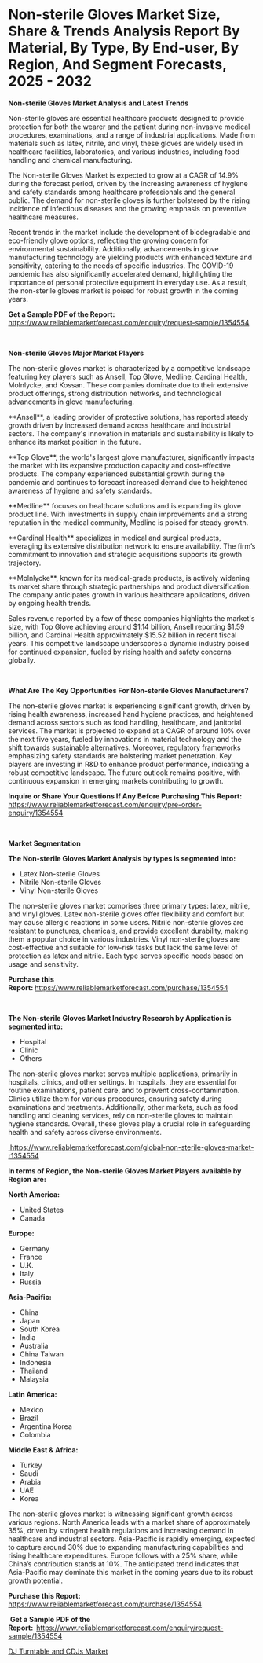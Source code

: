 <p><h1>Non-sterile Gloves Market Size, Share & Trends Analysis Report By Material, By Type, By End-user, By Region, And Segment Forecasts, 2025 - 2032</h1></p><p><strong>Non-sterile Gloves Market Analysis and Latest Trends</strong></p>
<p><p>Non-sterile gloves are essential healthcare products designed to provide protection for both the wearer and the patient during non-invasive medical procedures, examinations, and a range of industrial applications. Made from materials such as latex, nitrile, and vinyl, these gloves are widely used in healthcare facilities, laboratories, and various industries, including food handling and chemical manufacturing.</p><p>The Non-sterile Gloves Market is expected to grow at a CAGR of 14.9% during the forecast period, driven by the increasing awareness of hygiene and safety standards among healthcare professionals and the general public. The demand for non-sterile gloves is further bolstered by the rising incidence of infectious diseases and the growing emphasis on preventive healthcare measures. </p><p>Recent trends in the market include the development of biodegradable and eco-friendly glove options, reflecting the growing concern for environmental sustainability. Additionally, advancements in glove manufacturing technology are yielding products with enhanced texture and sensitivity, catering to the needs of specific industries. The COVID-19 pandemic has also significantly accelerated demand, highlighting the importance of personal protective equipment in everyday use. As a result, the non-sterile gloves market is poised for robust growth in the coming years.</p></p>
<p><strong>Get a Sample PDF of the Report:&nbsp;</strong> <a href="https://www.reliablemarketforecast.com/enquiry/request-sample/1354554?utm_campaign=3197&utm_medium=2&utm_source=Github&utm_content=ia&utm_term=05042025&utm_id=non-sterile-gloves">https://www.reliablemarketforecast.com/enquiry/request-sample/1354554</a></p>
<p>&nbsp;</p>
<p><strong>Non-sterile Gloves Major Market Players</strong></p>
<p><p>The non-sterile gloves market is characterized by a competitive landscape featuring key players such as Ansell, Top Glove, Medline, Cardinal Health, Molnlycke, and Kossan. These companies dominate due to their extensive product offerings, strong distribution networks, and technological advancements in glove manufacturing.</p><p>**Ansell**, a leading provider of protective solutions, has reported steady growth driven by increased demand across healthcare and industrial sectors. The company's innovation in materials and sustainability is likely to enhance its market position in the future.</p><p>**Top Glove**, the world's largest glove manufacturer, significantly impacts the market with its expansive production capacity and cost-effective products. The company experienced substantial growth during the pandemic and continues to forecast increased demand due to heightened awareness of hygiene and safety standards.</p><p>**Medline** focuses on healthcare solutions and is expanding its glove product line. With investments in supply chain improvements and a strong reputation in the medical community, Medline is poised for steady growth.</p><p>**Cardinal Health** specializes in medical and surgical products, leveraging its extensive distribution network to ensure availability. The firm’s commitment to innovation and strategic acquisitions supports its growth trajectory.</p><p>**Molnlycke**, known for its medical-grade products, is actively widening its market share through strategic partnerships and product diversification. The company anticipates growth in various healthcare applications, driven by ongoing health trends.</p><p>Sales revenue reported by a few of these companies highlights the market's size, with Top Glove achieving around $1.14 billion, Ansell reporting $1.59 billion, and Cardinal Health approximately $15.52 billion in recent fiscal years. This competitive landscape underscores a dynamic industry poised for continued expansion, fueled by rising health and safety concerns globally.</p></p>
<p>&nbsp;</p>
<p><strong>What Are The Key Opportunities For Non-sterile Gloves Manufacturers?</strong></p>
<p><p>The non-sterile gloves market is experiencing significant growth, driven by rising health awareness, increased hand hygiene practices, and heightened demand across sectors such as food handling, healthcare, and janitorial services. The market is projected to expand at a CAGR of around 10% over the next five years, fueled by innovations in material technology and the shift towards sustainable alternatives. Moreover, regulatory frameworks emphasizing safety standards are bolstering market penetration. Key players are investing in R&D to enhance product performance, indicating a robust competitive landscape. The future outlook remains positive, with continuous expansion in emerging markets contributing to growth.</p></p>
<p><strong>Inquire or Share Your Questions If Any Before Purchasing This Report:</strong> <a href="https://www.reliablemarketforecast.com/enquiry/pre-order-enquiry/1354554?utm_campaign=3197&utm_medium=2&utm_source=Github&utm_content=ia&utm_term=05042025&utm_id=non-sterile-gloves">https://www.reliablemarketforecast.com/enquiry/pre-order-enquiry/1354554</a></p>
<p>&nbsp;</p>
<p><strong>Market Segmentation</strong></p>
<p><strong>The Non-sterile Gloves Market Analysis by types is segmented into:</strong></p>
<p><ul><li>Latex Non-sterile Gloves</li><li>Nitrile Non-sterile Gloves</li><li>Vinyl Non-sterile Gloves</li></ul></p>
<p><p>The non-sterile gloves market comprises three primary types: latex, nitrile, and vinyl gloves. Latex non-sterile gloves offer flexibility and comfort but may cause allergic reactions in some users. Nitrile non-sterile gloves are resistant to punctures, chemicals, and provide excellent durability, making them a popular choice in various industries. Vinyl non-sterile gloves are cost-effective and suitable for low-risk tasks but lack the same level of protection as latex and nitrile. Each type serves specific needs based on usage and sensitivity.</p></p>
<p><strong>Purchase this Report:&nbsp;</strong><a href="https://www.reliablemarketforecast.com/purchase/1354554?utm_campaign=3197&utm_medium=2&utm_source=Github&utm_content=ia&utm_term=05042025&utm_id=non-sterile-gloves">https://www.reliablemarketforecast.com/purchase/1354554</a></p>
<p>&nbsp;</p>
<p><strong>The Non-sterile Gloves Market Industry Research by Application is segmented into:</strong></p>
<p><ul><li>Hospital</li><li>Clinic</li><li>Others</li></ul></p>
<p><p>The non-sterile gloves market serves multiple applications, primarily in hospitals, clinics, and other settings. In hospitals, they are essential for routine examinations, patient care, and to prevent cross-contamination. Clinics utilize them for various procedures, ensuring safety during examinations and treatments. Additionally, other markets, such as food handling and cleaning services, rely on non-sterile gloves to maintain hygiene standards. Overall, these gloves play a crucial role in safeguarding health and safety across diverse environments.</p></p>
<p><a href="https://www.reliablemarketforecast.com/global-non-sterile-gloves-market-r1354554?utm_campaign=3197&utm_medium=2&utm_source=Github&utm_content=ia&utm_term=05042025&utm_id=non-sterile-gloves">&nbsp;https://www.reliablemarketforecast.com/global-non-sterile-gloves-market-r1354554</a></p>
<p><strong>In terms of Region, the Non-sterile Gloves Market Players available by Region are:</strong></p>
<p>
    <p> <strong> North America: </strong>
        <ul>
            <li>United States</li>
            <li>Canada</li>
        </ul>
        </p> 
    <p> <strong> Europe: </strong>
        <ul>
            <li>Germany</li>
            <li>France</li>
            <li>U.K.</li>
            <li>Italy</li>
            <li>Russia</li>
        </ul>
        </p> 
    <p> <strong> Asia-Pacific: </strong>
        <ul>
            <li>China</li>
            <li>Japan</li>
            <li>South Korea</li>
            <li>India</li>
            <li>Australia</li>
            <li>China Taiwan</li>
            <li>Indonesia</li>
            <li>Thailand</li>
            <li>Malaysia</li>
        </ul>
        </p> 
    <p> <strong> Latin America: </strong>
        <ul>
            <li>Mexico</li>
            <li>Brazil</li>
            <li>Argentina Korea</li>
            <li>Colombia</li>
        </ul>
        </p> 
    <p> <strong> Middle East & Africa: </strong>
        <ul>
            <li>Turkey</li>
            <li>Saudi</li>
            <li>Arabia</li>
            <li>UAE</li>
            <li>Korea</li>
        </ul>
    </p>
    </p>
<p><p>The non-sterile gloves market is witnessing significant growth across various regions. North America leads with a market share of approximately 35%, driven by stringent health regulations and increasing demand in healthcare and industrial sectors. Asia-Pacific is rapidly emerging, expected to capture around 30% due to expanding manufacturing capabilities and rising healthcare expenditures. Europe follows with a 25% share, while China’s contribution stands at 10%. The anticipated trend indicates that Asia-Pacific may dominate this market in the coming years due to its robust growth potential.</p></p>
<p><strong>Purchase this Report: </strong><a href="https://www.reliablemarketforecast.com/purchase/1354554?utm_campaign=3197&utm_medium=2&utm_source=Github&utm_content=ia&utm_term=05042025&utm_id=non-sterile-gloves">https://www.reliablemarketforecast.com/purchase/1354554</a></p>
<p>&nbsp;<strong>Get a Sample PDF of the Report:&nbsp;&nbsp;</strong><a href="https://www.reliablemarketforecast.com/enquiry/request-sample/1354554?utm_campaign=3197&utm_medium=2&utm_source=Github&utm_content=ia&utm_term=05042025&utm_id=non-sterile-gloves">https://www.reliablemarketforecast.com/enquiry/request-sample/1354554</a></p>
<p><strong></strong></p>
<p><p><a href="https://github.com/porstheftyux/Market-Research-Report-List-1/blob/main/dj-turntable-and-cdjs-market.md?utm_campaign=3197&utm_medium=2&utm_source=Github&utm_content=ia&utm_term=05042025&utm_id=non-sterile-gloves">DJ Turntable and CDJs Market</a></p></p>